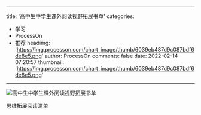 
---
title: '高中生中学生课外阅读视野拓展书单'
categories: 
 - 学习
 - ProcessOn
 - 推荐
headimg: 'https://img.processon.com/chart_image/thumb/6039eb487d9c087bdf6de8e5.png'
author: ProcessOn
comments: false
date: 2022-02-14 07:20:57
thumbnail: 'https://img.processon.com/chart_image/thumb/6039eb487d9c087bdf6de8e5.png'
---

<div>   
<img class="thumb" alt="高中生中学生课外阅读视野拓展书单" src="https://img.processon.com/chart_image/thumb/6039eb487d9c087bdf6de8e5.png" referrerpolicy="no-referrer">
<p>思维拓展阅读清单</p>  
</div>
            